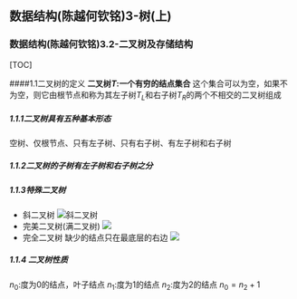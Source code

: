 ## 数据结构(陈越何钦铭)3-树(上)
### 数据结构(陈越何钦铭)3.2-二叉树及存储结构

[TOC]

####1.1二叉树的定义
**二叉树$T$:一个有穷的结点集合**
这个集合可以为空，如果不为空，则它由根节点和称为其左子树$T_L$和右子树$T_R$的两个不相交的二叉树组成

##### 1.1.1二叉树具有五种基本形态
空树、仅根节点、只有左子树、只有右子树、有左子树和右子树
##### 1.1.2二叉树的子树有左子树和右子树之分
##### 1.1.3特殊二叉树
 * 斜二叉树
 ![斜二叉树](./img/SkewedBinaryTree.png)
 * 完美二叉树(满二叉树)
 ![](./img/Full_PerfectBinaryTree.png)
 * 完全二叉树
 缺少的结点只在最底层的右边
 ![](./img/CompleteBinaryTree.png)
 ##### 1.1.4 二叉树性质
 
$n_0$:度为0的结点，叶子结点
$n_1$:度为1的结点
$n_2$:度为2的结点
$n_0=n_2+1$